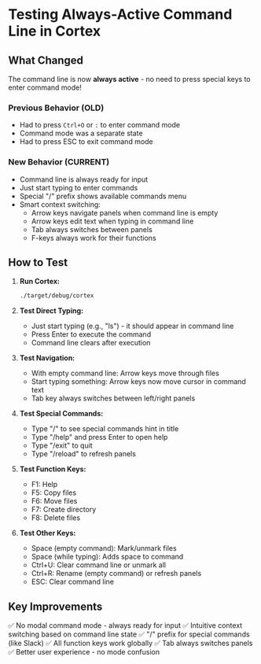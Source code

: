 # Testing Always-Active Command Line in Cortex

## What Changed

The command line is now **always active** - no need to press special keys to enter command mode!

### Previous Behavior (OLD)
- Had to press `Ctrl+O` or `:` to enter command mode
- Command mode was a separate state
- Had to press ESC to exit command mode

### New Behavior (CURRENT)
- Command line is always ready for input
- Just start typing to enter commands
- Special "/" prefix shows available commands menu
- Smart context switching:
  - Arrow keys navigate panels when command line is empty
  - Arrow keys edit text when typing in command line
  - Tab always switches between panels
  - F-keys always work for their functions

## How to Test

1. **Run Cortex:**
   ```bash
   ./target/debug/cortex
   ```

2. **Test Direct Typing:**
   - Just start typing (e.g., "ls") - it should appear in command line
   - Press Enter to execute the command
   - Command line clears after execution

3. **Test Navigation:**
   - With empty command line: Arrow keys move through files
   - Start typing something: Arrow keys now move cursor in command text
   - Tab key always switches between left/right panels

4. **Test Special Commands:**
   - Type "/" to see special commands hint in title
   - Type "/help" and press Enter to open help
   - Type "/exit" to quit
   - Type "/reload" to refresh panels

5. **Test Function Keys:**
   - F1: Help
   - F5: Copy files
   - F6: Move files
   - F7: Create directory
   - F8: Delete files

6. **Test Other Keys:**
   - Space (empty command): Mark/unmark files
   - Space (while typing): Adds space to command
   - Ctrl+U: Clear command line or unmark all
   - Ctrl+R: Rename (empty command) or refresh panels
   - ESC: Clear command line

## Key Improvements

✅ No modal command mode - always ready for input
✅ Intuitive context switching based on command line state
✅ "/" prefix for special commands (like Slack)
✅ All function keys work globally
✅ Tab always switches panels
✅ Better user experience - no mode confusion